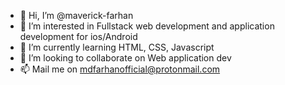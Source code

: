 - 👋 Hi, I’m @maverick-farhan
- 👀 I’m interested in Fullstack web development and application development for ios/Android
- 🌱 I’m currently learning HTML, CSS, Javascript
- 💞️ I’m looking to collaborate on Web application dev
- 📫 Mail me on mdfarhanofficial@protonmail.com

<!---
maverick-farhan/maverick-farhan is a ✨ special ✨ repository because its `README.md` (this file) appears on your GitHub profile.
You can click the Preview link to take a look at your changes.
--->

